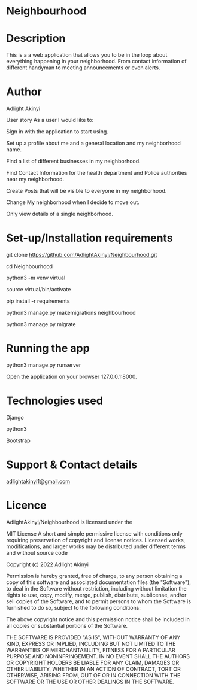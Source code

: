 # Neighbourhood

# Description
This is a a web application that allows you to be in the loop about everything happening in your neighborhood. From contact information of different handyman to meeting announcements or even alerts.

# Author 
Adlight Akinyi

User story
As a user I would like to:

Sign in with the application to start using.

Set up a profile about me and a general location and my neighborhood name.

Find a list of different businesses in my neighborhood.

Find Contact Information for the health department and Police authorities near my neighborhood.

Create Posts that will be visible to everyone in my neighborhood.

Change My neighborhood when I decide to move out.

Only view details of a single neighborhood.

# Set-up/Installation requirements
git clone  https://github.com/AdlightAkinyi/Neighbourhood.git

cd Neighbourhood

python3 -m venv virtual

source virtual/bin/activate

pip install -r requirements

python3 manage.py makemigrations neighbourhood

python3 manage.py migrate

# Running the app
python3 manage.py runserver

Open the application on your browser 127.0.0.1:8000.

# Technologies used
Django

python3

Bootstrap

# Support & Contact details
adlightakinyi1@gmail.com

# Licence
AdlightAkinyi/Neighbourhood is licensed under the

MIT License
A short and simple permissive license with conditions only requiring preservation of copyright and license notices. Licensed works, modifications, and larger works may be distributed under different terms and without source code

Copyright (c) 2022 Adlight  Akinyi

Permission is hereby granted, free of charge, to any person obtaining a copy
of this software and associated documentation files (the "Software"), to deal
in the Software without restriction, including without limitation the rights
to use, copy, modify, merge, publish, distribute, sublicense, and/or sell
copies of the Software, and to permit persons to whom the Software is
furnished to do so, subject to the following conditions:

The above copyright notice and this permission notice shall be included in all
copies or substantial portions of the Software.

THE SOFTWARE IS PROVIDED "AS IS", WITHOUT WARRANTY OF ANY KIND, EXPRESS OR
IMPLIED, INCLUDING BUT NOT LIMITED TO THE WARRANTIES OF MERCHANTABILITY,
FITNESS FOR A PARTICULAR PURPOSE AND NONINFRINGEMENT. IN NO EVENT SHALL THE
AUTHORS OR COPYRIGHT HOLDERS BE LIABLE FOR ANY CLAIM, DAMAGES OR OTHER
LIABILITY, WHETHER IN AN ACTION OF CONTRACT, TORT OR OTHERWISE, ARISING FROM,
OUT OF OR IN CONNECTION WITH THE SOFTWARE OR THE USE OR OTHER DEALINGS IN THE
SOFTWARE.


